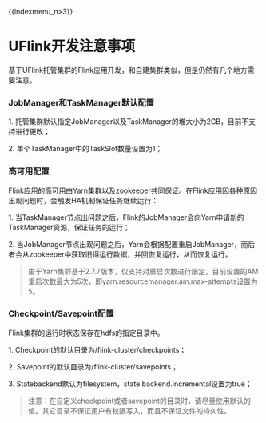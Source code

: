 {{indexmenu_n>3}}

# UFlink开发注意事项

基于UFlink托管集群的Flink应用开发，和自建集群类似，但是仍然有几个地方需要注意。

### JobManager和TaskManager默认配置

1\. 托管集群默认指定JobManager以及TaskManager的堆大小为2GB，目前不支持进行更改；

2\. 单个TaskManager中的TaskSlot数量设置为1；

### 高可用配置

Flink应用的高可用由Yarn集群以及zookeeper共同保证。在Flink应用因各种原因出现问题时，会触发HA机制保证任务继续运行：

1\. 当TaskManager节点出问题之后，Flink的JobManager会向Yarn申请新的TaskManager资源，保证任务的运行；

2\.
当JobManager节点出现问题之后，Yarn会根据配置重启JobManager，而后者会从zookeeper中获取旧得运行数据，并回恢复运行，从而恢复运行。

> 由于Yarn集群基于2.7.7版本，仅支持对重启次数进行限定，目前设置的AM重启次数最大为5次，即yarn.resourcemanager.am.max-attempts设置为5。

### Checkpoint/Savepoint配置

Flink集群的运行时状态保存在hdfs的指定目录中。

1\. Checkpoint的默认目录为/flink-cluster/checkpoints；

2\. Savepoint的默认目录为/flink-cluster/savepoints；

3\. Statebackend默认为filesystem，state.backend.incremental设置为true；

> 注意：在自定义checkpoint或者savepoint的目录时，请尽量使用默认的值。其它目录不保证用户有权限写入，而且不保证文件的持久性。
